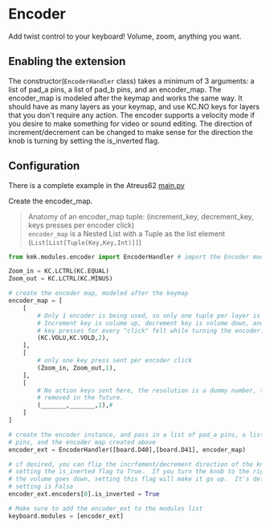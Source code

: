 # Encoder
Add twist control to your keyboard! Volume, zoom, anything you want.

## Enabling the extension
The constructor(`EncoderHandler` class) takes a minimum of 3 arguments: a list of pad_a pins, a list of pad_b pins, 
and an encoder_map.  The encoder_map is modeled after the keymap and works the
same way. It should have as many layers as your keymap, and use KC.NO keys for 
layers that you don't require any action.  The encoder supports a velocity mode
if you desire to make something for video or sound editing. The direction of 
increment/decrement can be changed to make sense for the direction the knob is 
turning by setting the is_inverted flag.

## Configuration

There is a complete example in the Atreus62 [main.py](/boards/atreus62/main.py)

Create the encoder_map.

> Anatomy of an encoder_map tuple: (increment_key, decrement_key, keys presses per encoder click)   
> `encoder_map` is a Nested List with a Tuple as the list element (`List[List[Tuple(Key,Key,Int)]]`) 

```python
from kmk.modules.encoder import EncoderHandler # import the Encoder module

Zoom_in = KC.LCTRL(KC.EQUAL)
Zoom_out = KC.LCTRL(KC.MINUS)

# create the encoder map, modeled after the keymap
encoder_map = [
    [
        # Only 1 encoder is being used, so only one tuple per layer is required
        # Increment key is volume up, decrement key is volume down, and sends 2 
        # key presses for every "click" felt while turning the encoder.
        (KC.VOLU,KC.VOLD,2),
    ],
    [
        # only one key press sent per encoder click
        (Zoom_in, Zoom_out,1),
    ],
    [
        # No action keys sent here, the resolution is a dummy number, to be 
        # removed in the future.
        (_______,_______,1),#
    ]
]

# create the encoder instance, and pass in a list of pad_a pins, a list of pad_b 
# pins, and the encoder map created above
encoder_ext = EncoderHandler([board.D40],[board.D41], encoder_map)

# if desired, you can flip the incrfement/decrement direction of the knob by
# setting the is_inerted flag to True.  If you turn the knob to the right and 
# the volume goes down, setting this flag will make it go up.  It's default
# setting is False
encoder_ext.encoders[0].is_inverted = True

# Make sure to add the encoder_ext to the modules list
keyboard.modules = [encoder_ext]
```
